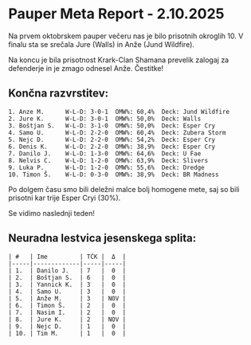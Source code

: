 # Pauper Meta Report - 2.10.2025

Na prvem oktobrskem pauper večeru nas je bilo prisotnih okroglih 10. V
finalu sta se srečala Jure (Walls) in Anže (Jund Wildfire).

Na koncu je bila prisotnost Krark-Clan Shamana prevelik zalogaj za
defenderje in je zmago odnesel Anže. Čestitke!

## Končna razvrstitev:

    1. Anze M.      W-L-D: 3-0-1  OMW%: 60,4%  Deck: Jund Wildfire
    2. Jure K.      W-L-D: 3-0-1  OMW%: 50,0%  Deck: Walls
    3. Boštjan S.   W-L-D: 3-1-0  OMW%: 50,0%  Deck: Esper Cry
    4. Samo U.      W-L-D: 2-2-0  OMW%: 60,4%  Deck: Zubera Storm
    5. Nejc D.      W-L-D: 2-2-0  OMW%: 54,2%  Deck: Esper Cry
    6. Denis K.     W-L-D: 2-2-0  OMW%: 38,9%  Deck: Esper Cry
    7. Danilo J.    W-L-D: 1-3-0  OMW%: 64,6%  Deck: U Fae
    8. Nelvis C.    W-L-D: 1-2-0  OMW%: 63,9%  Deck: Slivers
    9. Luka P.      W-L-D: 1-2-0  OMW%: 55,6%  Deck: Dredge
    10. Timon Š.    W-L-D: 0-3-0  OMW%: 38,9%  Deck: BR Madness

Po dolgem času smo bili deležni malce bolj homogene mete, saj so bili
prisotni kar trije Esper Cryi (30%).

Se vidimo naslednji teden!

## Neuradna lestvica jesenskega splita:

    | #   | Ime         | TČK |  Δ  |
    |-----|-------------|-----|-----|
    | 1.  | Danilo J.   | 7   |  0  |
    | 2.  | Boštjan S.  | 6   |  0  |
    | 3.  | Yannick K.  | 3   |  0  |
    | 4.  | Samo U.     | 3   |  0  |
    | 5.  | Anže M.     | 3   | NOV |
    | 6.  | Timon Š.    | 2   |  0  |
    | 7.  | Nasim I.    | 2   |  0  |
    | 8.  | Jure K.     | 2   | NOV |
    | 9.  | Nejc D.     | 1   |  0  |
    | 10. | Tim M.      | 1   |  0  |